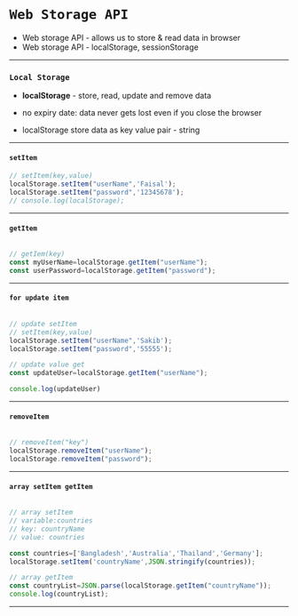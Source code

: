 # `Web Storage API` 

- Web storage API - allows us to store & read data in browser
- Web storage API - localStorage, sessionStorage

---

### `Local Storage` 

- **localStorage**  - store, read, update and remove data
- no expiry date: data never gets lost even if you close the browser

- localStorage store data as key value pair - string

---

#### `setItem` 
```javascript
// setItem(key,value)
localStorage.setItem("userName",'Faisal');
localStorage.setItem("password",'12345678');
// console.log(localStorage);

```
---

#### `getItem` 
```javascript

// getIem(key)
const myUserName=localStorage.getItem("userName");
const userPassword=localStorage.getItem("password");
```

---

#### `for update item` 
```javascript

// update setItem
// setItem(key,value)
localStorage.setItem("userName",'Sakib');
localStorage.setItem("password",'55555');

// update value get 
const updateUser=localStorage.getItem("userName");

console.log(updateUser)
```

---

#### `removeItem` 
```javascript

// removeItem("key")
localStorage.removeItem("userName");
localStorage.removeItem("password");
```

---


#### `array setItem getItem` 
```javascript

// array setItem
// variable:countries
// key: countryName
// value: countries

const countries=['Bangladesh','Australia','Thailand','Germany'];
localStorage.setItem('countryName',JSON.stringify(countries));

// array getItem
const countryList=JSON.parse(localStorage.getItem("countryName"));
console.log(countryList);
```

---

